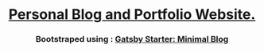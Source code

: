 <h1 align="center">
  <a href="https://aniketis.online/">
    Personal Blog and Portfolio Website. 
  </a>
</h1>
<h3 align="center">
  Bootstraped using : <a href="https://minimal-blog.lekoarts.de">Gatsby Starter: Minimal Blog</a>
</h3>


